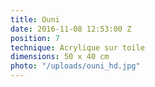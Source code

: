 ```yaml
---
title: Ouni
date: 2016-11-08 12:53:00 Z
position: 7
technique: Acrylique sur toile
dimensions: 50 x 40 cm
photo: "/uploads/ouni_hd.jpg"
---
```


